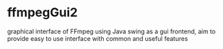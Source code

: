 # ffmpegGui2
graphical interface of FFmpeg using Java swing as a gui frontend, aim to provide easy to use interface with common and useful features

